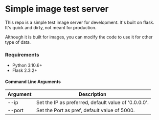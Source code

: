 # Simple image test server

This repo is a simple test image server for development. It's built on flask. It's quick and dirty, not meant for production.

Although it is built for images, you can modify the code to use it for other type of data.

### Requirements
- Python 3.10.6+
- Flask 2.3.2+

#### Command Line Arguments
| Argument                                      | Description                                                                                                     |
| ----------------------------------------- | --------------------------------------------------------------------------------------------------------------- |
| --ip  | Set the IP as preferred, default value of '0.0.0.0'.  |
| --port | Set the Port as pref, default value of 5000.  |